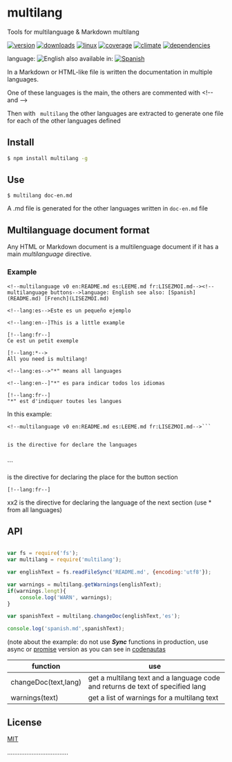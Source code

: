 
# multilang
Tools for multilanguage &amp; Markdown multilang


[![version](https://img.shields.io/npm/v/multilang.svg)](https://npmjs.org/package/multilang)
[![downloads](https://img.shields.io/npm/dm/multilang.svg)](https://npmjs.org/package/multilang)
[![linux](https://img.shields.io/travis/codenautas/multilang/master.svg)](https://travis-ci.org/codenautas/multilang)
[![coverage](https://img.shields.io/coveralls/codenautas/multilang/master.svg)](https://coveralls.io/r/codenautas/multilang)
[![climate](https://img.shields.io/codeclimate/github/codenautas/multilang.svg)](https://codeclimate.com/github/codenautas/multilang)
[![dependencies](https://img.shields.io/david/codenautas/multilang.svg)](https://david-dm.org/codenautas/multilang)



language: ![English](https://raw.githubusercontent.com/codenautas/multilang/master/img/lang-en.png)
also available in:
[![Spanish](https://raw.githubusercontent.com/codenautas/multilang/master/img/lang-es.png)](LEEME.md)


In a Markdown or HTML-like file is written the documentation in multiple languages.

One of these languages ​​is the main, the others are commented with &lt;!-- and --&gt;

Then with ` multilang` the other languages ​​are extracted to generate one file for each of the other languages ​​defined


## Install


```sh
$ npm install multilang -g
```


## Use


```
$ multilang doc-en.md
```


A .md file is generated for the other languages written in `doc-en.md` file


## Multilanguage document format

Any HTML or Markdown document is a multilenguage document if it has a main *multilanguage* directive.

### Example


```
<!--multilanguage v0 en:README.md es:LEEME.md fr:LISEZMOI.md--><!--multilanguage buttons-->language: English see also: [Spanish](README.md) [French](LISEZMOI.md)

<!--lang:es-->Este es un pequeño ejemplo

<!--lang:en--]This is a little example

[!--lang:fr--]
Ce est un petit exemple

[!--lang:*-->
All you need is multilang!

<!--lang:es-->"*" means all languages

<!--lang:en--]"*" es para indicar todos los idiomas

[!--lang:fr--]
"*" est d'indiquer toutes les langues
```


In this example:


```
<!--multilanguage v0 en:README.md es:LEEME.md fr:LISEZMOI.md-->```


is the directive for declare the languages


```
<!--multilanguage buttons-->```


is the directive for declaring the place for the button section


```
[!--lang:fr--]
```


xx2 is the directive for declaring the language of the next section (use * from all languages)


## API

```js

var fs = require('fs');
var multilang = require('multilang');

var englishText = fs.readFileSync('README.md', {encoding:'utf8'});

var warnings = multilang.getWarnings(englishText);
if(warnings.lengt){
    console.log('WARN', warnings);
}

var spanishText = multilang.changeDoc(englishText,'es');

console.log('spanish.md',spanishText);
```


(note about the example: do not use ***Sync*** functions in production,
use async
or [promise](http://npmjs.com/package/fs-promise) version
as you can see in [codenautas](https://github.com/codenautas/codenautas/blob/master/examples/promises.md)

function             | use
---------------------|------------------------------
changeDoc(text,lang) | get a multilang text and a language code and returns de text of specified lang
warnings(text)       | get a list of warnings for a multilang text


## License

[MIT](LICENSE)

...................................
